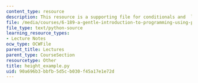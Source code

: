 ```yaml
---
content_type: resource
description: This resource is a supporting file for conditionals and  loops.
file: /media/courses/6-189-a-gentle-introduction-to-programming-using-python-january-iap-2011/90a696b3bbfb5d5cb030f45a17e1e72d_height_example.py
file_type: text/python-source
learning_resource_types:
- Lecture Notes
ocw_type: OCWFile
parent_title: Lectures
parent_type: CourseSection
resourcetype: Other
title: height_example.py
uid: 90a696b3-bbfb-5d5c-b030-f45a17e1e72d
---
```

